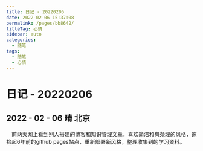 ```yaml
---
title: 日记 - 20220206
date: 2022-02-06 15:37:08
permalink: /pages/bb8642/
titleTag: 心情
sidebar: auto
categories:
  - 随笔
tags:
  - 随笔
  - 心情
---
```


# 日记 - 20220206

## 2022 - 02 - 06  晴  北京

&emsp;前两天网上看到别人搭建的博客和知识管理文章，喜欢简洁和有条理的风格，速捡起6年前的github pages站点，重新部署新风格，整理收集到的学习资料。
